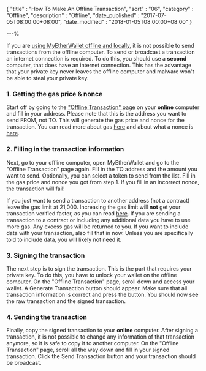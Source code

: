 {
"title"       : "How To Make An Offline Transaction",
"sort"        : "06",
"category"    : "Offline",
"description" : "Offline",
"date_published" : "2017-07-05T08:00:00+08:00",
"date_modified"  : "2018-01-05T08:00:00+08:00"
}

---%

If you are [using MyEtherWallet offline and locally](https://myetherwallet.github.io/knowledge-base/offline/running-myetherwallet-locally.html), it is not possible to send transactions from the offline computer. To send or broadcast a transaction an internet connection is required. To do this, you should use a **second** computer, that does have an internet connection. This has the advantage that your private key never leaves the offline computer and malware won't be able to steal your private key.

### 1. Getting the gas price & nonce
Start off by going to the ["Offline Transaction" page](https://www.myetherwallet.com/#offline-transaction) on your **online** computer and fill in your address. Please note that this is the address you want to send FROM, not TO. This will generate the gas price and nonce for the transaction. You can read more about gas [here](https://myetherwallet.github.io/knowledge-base/gas/what-is-gas-ethereum.html) and about what a nonce is [here](https://myetherwallet.github.io/knowledge-base/transactions/what-is-nonce.html).

### 2. Filling in the transaction information
Next, go to your offline computer, open MyEtherWallet and go to the "Offline Transaction" page again. Fill in the TO address and the amount you want to send. Optionally, you can select a token to send from the list. Fill in the gas price and nonce you got from step 1. If you fill in an incorrect nonce, the transaction will fail!

If you just want to send a transaction to another address (not a contract) leave the gas limit at 21,000. Increasing the gas limit will **not** get your transaction verified faster, as you can read [here](https://myetherwallet.github.io/knowledge-base/gas/what-is-gas-ethereum.html). If you are sending a transaction to a contract or including any additional data you have to use more gas. Any excess gas will be returned to you. If you want to include data with your transaction, also fill that in now. Unless you are specifically told to include data, you will likely not need it.

### 3. Signing the transaction
The next step is to sign the transaction. This is the part that requires your private key. To do this, you have to unlock your wallet on the offline computer. On the "Offline Transaction" page, scroll down and access your wallet. A Generate Transaction button should appear. Make sure that all transaction information is correct and press the button. You should now see the raw transaction and the signed transaction.

### 4. Sending the transaction
Finally, copy the signed transaction to your **online** computer. After signing a transaction, it is not possible to change any information of that transaction anymore, so it is safe to copy it to another computer. On the "Offline Transaction" page, scroll all the way down and fill in your signed transaction. Click the Send Transaction button and your transaction should be broadcast.
